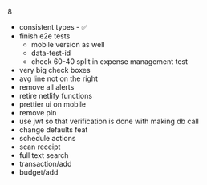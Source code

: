 8
- consistent types - ✅
- finish e2e tests
    - mobile version as well
    - data-test-id
    - check 60-40 split in expense management test
- very big check boxes
- avg line not on the right
- remove all alerts
- retire netlify functions
- prettier ui on mobile
- remove pin
- use jwt so that verification is done with making db call
- change defaults feat
- schedule actions
- scan receipt
- full text search
- transaction/add
- budget/add